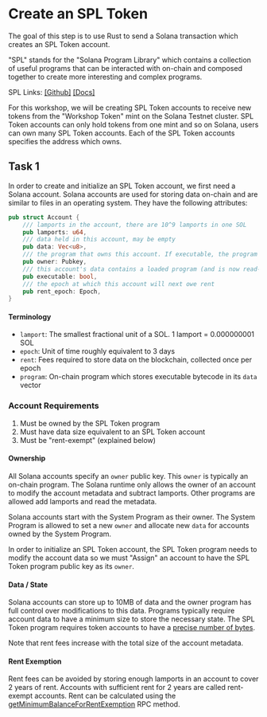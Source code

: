# Create an SPL Token

The goal of this step is to use Rust to send a Solana transaction
which creates an SPL Token account.

"SPL" stands for the "Solana Program Library" which contains a collection
of useful programs that can be interacted with on-chain and composed
together to create more interesting and complex programs.

SPL Links: [[Github]](https://github.com/solana-labs/solana-program-library) [[Docs]](https://spl.solana.com/)

For this workshop, we will be creating SPL Token accounts to receive
new tokens from the "Workshop Token" mint on the Solana Testnet cluster.
SPL Token accounts can only hold tokens from one mint and so on Solana,
users can own many SPL Token accounts. Each of the SPL Token accounts
specifies the address which owns.

## Task 1

In order to create and initialize an SPL Token account, we first need a Solana
account. Solana accounts are used for storing data on-chain and are similar
to files in an operating system. They have the following attributes:

```rust
pub struct Account {
    /// lamports in the account, there are 10^9 lamports in one SOL
    pub lamports: u64,
    /// data held in this account, may be empty
    pub data: Vec<u8>,
    /// the program that owns this account. If executable, the program that loads this account.
    pub owner: Pubkey,
    /// this account's data contains a loaded program (and is now read-only)
    pub executable: bool,
    /// the epoch at which this account will next owe rent
    pub rent_epoch: Epoch,
}
```

#### Terminology
- `lamport`: The smallest fractional unit of a SOL. 1 lamport = 0.000000001 SOL 
- `epoch`: Unit of time roughly equivalent to 3 days
- `rent`: Fees required to store data on the blockchain, collected once per epoch
- `program`: On-chain program which stores executable bytecode in its `data` vector

### Account Requirements

1. Must be owned by the SPL Token program
2. Must have data size equivalent to an SPL Token account
3. Must be "rent-exempt" (explained below)

#### Ownership

All Solana accounts specify an `owner` public key. This `owner` is typically an on-chain
program. The Solana runtime only allows the owner of an account to modify the account
metadata and subtract lamports. Other programs are allowed add lamports and read the metadata.

Solana accounts start with the System Program as their owner. The System Program is allowed
to set a new `owner` and allocate new `data` for accounts owned by the System Program.

In order to initialize an SPL Token account, the SPL Token program needs to modify the account
data so we must "Assign" an account to have the SPL Token program public key as its `owner`.

#### Data / State

Solana accounts can store up to 10MB of data and the owner program has full control over
modifications to this data. Programs typically require account data to have a minimum size
to store the necessary state. The SPL Token program requires token accounts to have a
[precise number of bytes](https://github.com/solana-labs/solana-program-library/blob/25abfe4fbac35e780d34d7a6d955c8fc6b08960a/token/program/src/state.rs#L124).

Note that rent fees increase with the total size of the account metadata.

#### Rent Exemption

Rent fees can be avoided by storing enough lamports in an account to cover 2 years
of rent. Accounts with sufficient rent for 2 years are called rent-exempt accounts.
Rent can be calculated using the [getMinimumBalanceForRentExemption](https://docs.rs/solana-client/1.5.8/solana_client/rpc_client/struct.RpcClient.html#method.get_minimum_balance_for_rent_exemption)
RPC method.
